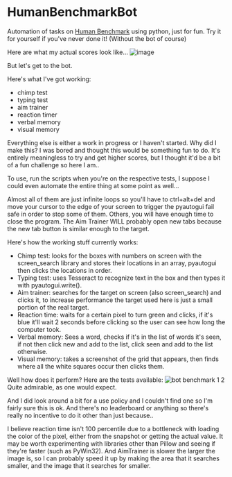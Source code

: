 # HumanBenchmarkBot
 Automation of tasks on [Human Benchmark](https://humanbenchmark.com/) using python, just for fun. Try it for yourself if you've never done it! (Without the bot of course)
 
 Here are what my actual scores look like...
 ![image](https://user-images.githubusercontent.com/34012681/116012273-df290280-a5e6-11eb-9bee-9215af3c807e.png)

 But let's get to the bot.
 
 Here's what I've got working:
 - chimp test
 - typing test
 - aim trainer
 - reaction timer
 - verbal memory
 - visual memory
 
 Everything else is either a work in progress or I haven't started.
 Why did I make this? I was bored and thought this would be something fun to do.
 It's entirely meaningless to try and get higher scores, but I thought it'd be a bit of a fun challenge so here I am..
 
 To use, run the scripts when you're on the respective tests, I suppose I could even automate the entire thing at some point as well...
 
 Almost all of them are just infinite loops so you'll have to ctrl+alt+del and move your cursor to the edge of your screen to trigger the pyautogui fail safe in order to stop some of them. Others, you will have enough time to close the program. The Aim Trainer WILL probably open new tabs because the new tab button is similar enough to the target.
 
 Here's how the working stuff currently works:
 - Chimp test: looks for the boxes with numbers on screen with the screen_search library and stores their locations in an array, pyautogui then clicks the locations in order.
 - Typing test: uses Tesseract to recognize text in the box and then types it with pyautogui.write().
 - Aim trainer: searches for the target on screen (also screen_search) and clicks it, to increase performance the target used here is just a small portion of the real target.
 - Reaction time: waits for a certain pixel to turn green and clicks, if it's blue it'll wait 2 seconds before clicking so the user can see how long the computer took.
 - Verbal memory: Sees a word, checks if it's in the list of words it's seen, if not then click new and add to the list, click seen and add to the list otherwise.
 - Visual memory: takes a screenshot of the grid that appears, then finds where all the white squares occur then clicks them. 

Well how does it perform? Here are the tests available:
![bot benchmark 1 2](https://user-images.githubusercontent.com/34012681/116012188-5316db00-a5e6-11eb-8900-2755081f7b2d.PNG)
Quite admirable, as one would expect.

And I did look around a bit for a use policy and I couldn't find one so I'm fairly sure this is ok. And there's no leaderboard or anything so there's really no incentive to do it other than just because..

I believe reaction time isn't 100 percentile due to a bottleneck with loading the color of the pixel, either from the snapshot or getting the actual value. It may be worth experimenting with libraries other than Pillow and seeing if they're faster (such as PyWin32). And AimTrainer is slower the larger the image is, so I can probably speed it up by making the area that it searches smaller, and the image that it searches for smaller.

